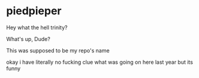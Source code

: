 # piedpieper

Hey what the hell trinity?

What's up, Dude?

This was supposed to be my repo's name

okay i have literally no fucking clue what was going on here last year but its funny
